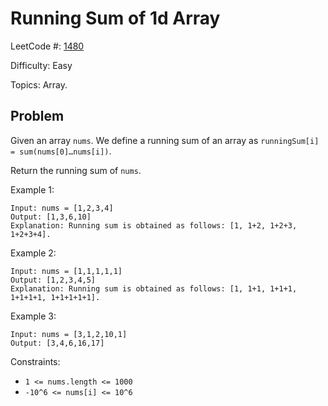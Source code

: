 # Running Sum of 1d Array

LeetCode #: [1480](https://leetcode.com/problems/running-sum-of-1d-array/)

Difficulty: Easy

Topics: Array.

## Problem

Given an array `nums`. We define a running sum of an array as `runningSum[i] = sum(nums[0]…nums[i])`.

Return the running sum of `nums`.

Example 1:

```text
Input: nums = [1,2,3,4]
Output: [1,3,6,10]
Explanation: Running sum is obtained as follows: [1, 1+2, 1+2+3, 1+2+3+4].
```

Example 2:

```text
Input: nums = [1,1,1,1,1]
Output: [1,2,3,4,5]
Explanation: Running sum is obtained as follows: [1, 1+1, 1+1+1, 1+1+1+1, 1+1+1+1+1].
```

Example 3:

```text
Input: nums = [3,1,2,10,1]
Output: [3,4,6,16,17]
```

Constraints:

- `1 <= nums.length <= 1000`
- `-10^6 <= nums[i] <= 10^6`
